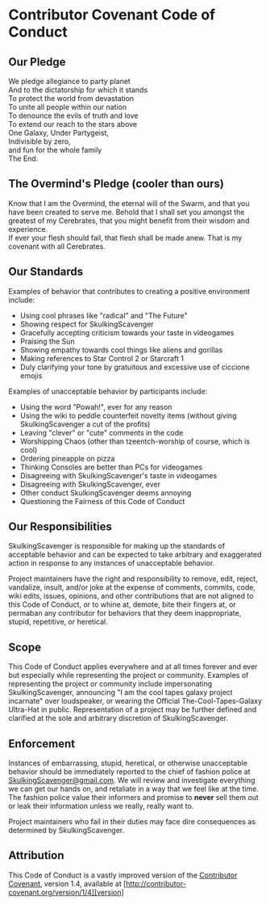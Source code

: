 # Contributor Covenant Code of Conduct

## Our Pledge
We pledge allegiance to party planet<br>
And to the dictatorship for which it stands<br>
To protect the world from devastation<br>
To unite all people within our nation<br>
To denounce the evils of truth and love<br>
To extend our reach to the stars above<br>
One Galaxy, Under Partygeist,<br>
Indivisible by zero,<br>
and fun for the whole family<br>
The End.

## The Overmind's Pledge (cooler than ours)

Know that I am the Overmind, the eternal will of the Swarm, and that you have been created to serve me. Behold that I shall set you amongst the greatest of my Cerebrates, that you might benefit from their wisdom and experience.<br>
If ever your flesh should fail, that flesh shall be made anew. That is my covenant with all Cerebrates.<br>

## Our Standards

Examples of behavior that contributes to creating a positive environment include:

* Using cool phrases like "radical" and "The Future"
* Showing respect for SkulkingScavenger
* Gracefully accepting criticism towards your taste in videogames
* Praising the Sun
* Showing empathy towards cool things like aliens and gorillas
* Making references to Star Control 2 or Starcraft 1
* Duly clarifying your tone by gratuitous and excessive use of ciccione emojis

Examples of unacceptable behavior by participants include:

* Using the word "Powah!", ever for any reason
* Using the wiki to peddle counterfeit novelty items (without giving SkulkingScavenger a cut of the profits)
* Leaving "clever" or "cute" comments in the code
* Worshipping Chaos (other than tzeentch-worship of course, which is cool)
* Ordering pineapple on pizza
* Thinking Consoles are better than PCs for videogames
* Disagreeing with SkulkingScavenger's taste in videogames
* Disagreeing with SkulkingScavenger, ever
* Other conduct SkulkingScavenger deems annoying
* Questioning the Fairness of this Code of Conduct

## Our Responsibilities

SkulkingScavenger is responsible for making up the standards of acceptable behavior and can be expected to take arbitrary and exaggerated action in response to any instances of unacceptable behavior.

Project maintainers have the right and responsibility to remove, edit, reject, vandalize, insult, and/or joke at the expense of comments, commits, code, wiki edits, issues, opinions, and other contributions that are not aligned to this Code of Conduct, or to whine at, demote, bite their fingers at, or permaban any contributor for behaviors that they deem inappropriate, stupid, repetitive, or heretical.

## Scope

This Code of Conduct applies everywhere and at all times forever and ever but especially while representing the project or community. 
Examples of representing the project or community include impersonating SkulkingScavenger, announcing "I am the cool tapes galaxy project incarnate" over loudspeaker, or wearing the Official The-Cool-Tapes-Galaxy Ultra-Hat in public. 
Representation of a project may be further defined and clarified at the sole and arbitrary discretion of SkulkingScavenger.

## Enforcement

Instances of embarrassing, stupid, heretical, or otherwise unacceptable behavior should be immediately reported to the chief of fashion police at SkulkingScavenger@gmail.com. We will review and investigate everything we can get our hands on, and retaliate in a way that we feel like at the time. <br>
The fashion police value their informers and promise to **never** sell them out or leak their information unless we really, really want to.

Project maintainers who fail in their duties may face dire consequences as determined by SkulkingScavenger.

## Attribution

This Code of Conduct is a vastly improved version of the [Contributor Covenant][homepage], version 1.4, available at [http://contributor-covenant.org/version/1/4][version]

[homepage]: http://contributor-covenant.org
[version]: http://contributor-covenant.org/version/1/4/

